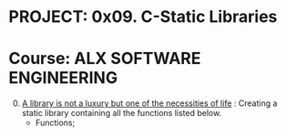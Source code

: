 # PROJECT: 0x09. C-Static Libraries
# Course: ALX SOFTWARE ENGINEERING

0. [A library is not a luxury but one of the necessities of life](./libholberton.a) : Creating a static library containing all the functions listed below.
	- Functions;

